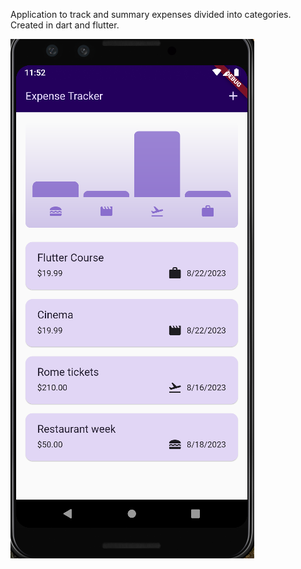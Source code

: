 Application to track and summary expenses divided into categories. Created in dart and flutter.

![alt text](https://raw.githubusercontent.com/Arthurgt/Flutter-Expenses-Tracker/master/Github1.png)
